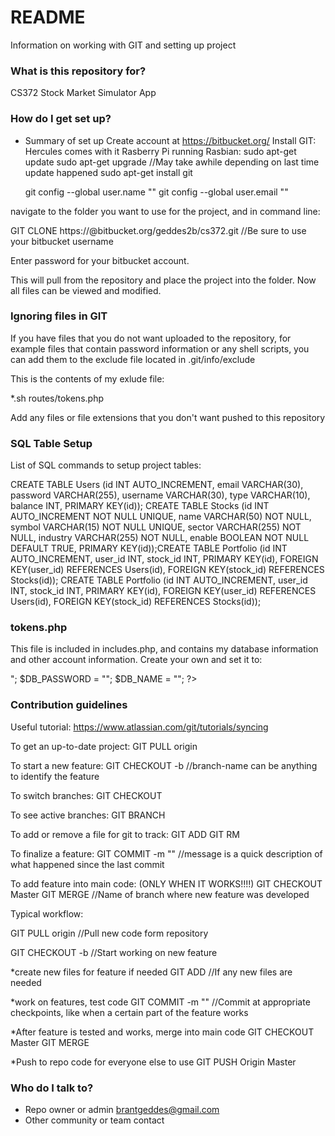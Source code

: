 # README #

Information on working with GIT and setting up project

### What is this repository for? ###

CS372 Stock Market Simulator App

### How do I get set up? ###

* Summary of set up
Create account at https://bitbucket.org/
Install GIT:
  Hercules comes with it
  Rasberry Pi running Rasbian: 
    sudo apt-get update
    sudo apt-get upgrade  //May take awhile depending on last time update happened
    sudo apt-get install git
    
    git config --global user.name "<your-name>"
    git config --global user.email "<your-email>"
    
navigate to the folder you want to use for the project, and in command line:

GIT CLONE https://<your-username>@bitbucket.org/geddes2b/cs372.git //Be sure to use your bitbucket username

Enter password for your bitbucket account. 

This will pull from the repository and place the project into the folder. Now all files can be viewed 
and modified. 

### Ignoring files in GIT ###

If you have files that you do not want uploaded to the repository, for example files that contain password information or
any shell scripts, you can add them to the exclude file located in .git/info/exclude

This is the contents of my exlude file:

*.sh
routes/tokens.php

Add any files or file extensions that you don't want pushed to this repository

### SQL Table Setup ###

List of SQL commands to setup project tables:

CREATE TABLE Users (id INT AUTO_INCREMENT, email VARCHAR(30), password VARCHAR(255), username VARCHAR(30), type VARCHAR(10), balance INT, PRIMARY KEY(id));
CREATE TABLE Stocks (id INT AUTO_INCREMENT NOT NULL UNIQUE, name VARCHAR(50) NOT NULL, symbol VARCHAR(15) NOT NULL UNIQUE, sector VARCHAR(255) NOT NULL, industry VARCHAR(255) NOT NULL, enable BOOLEAN NOT NULL DEFAULT TRUE, PRIMARY KEY(id));CREATE TABLE Portfolio (id INT AUTO_INCREMENT, user_id INT, stock_id INT, PRIMARY KEY(id), FOREIGN KEY(user_id) REFERENCES Users(id), FOREIGN KEY(stock_id) REFERENCES Stocks(id));
CREATE TABLE Portfolio (id INT AUTO_INCREMENT, user_id INT, stock_id INT, PRIMARY KEY(id), FOREIGN KEY(user_id) REFERENCES Users(id), FOREIGN KEY(stock_id) REFERENCES Stocks(id));

### tokens.php ###

This file is included in includes.php, and contains my database information and other account information.
Create your own and set it to:

<?php

  $DB_USERNAME = "<database-username>";
  $DB_PASSWORD = "<database-password>";
  $DB_NAME = "<database-name>";

?>

### Contribution guidelines ###

Useful tutorial: https://www.atlassian.com/git/tutorials/syncing

To get an up-to-date project:
GIT PULL origin
<enter password>

To start a new feature:
GIT CHECKOUT -b <branch-name> //branch-name can be anything to identify the feature

To switch branches:
GIT CHECKOUT <branch-name>

To see active branches:
GIT BRANCH

To add or remove a file for git to track:
GIT ADD <file-name>
GIT RM <file-name>

To finalize a feature:
GIT COMMIT -m "<message>" //message is a quick description of what happened since the last commit

To add feature into main code: (ONLY WHEN IT WORKS!!!!)
GIT CHECKOUT Master
GIT MERGE <branch-name> //Name of branch where new feature was developed

Typical workflow:

GIT PULL origin //Pull new code form repository
<enter password>

GIT CHECKOUT -b <branch-name> //Start working on new feature

*create new files for feature if needed
GIT ADD <file-name> //If any new files are needed

*work on features, test code
GIT COMMIT -m "<message>" //Commit at appropriate checkpoints, like when a certain part of the feature works

*After feature is tested and works, merge into main code
GIT CHECKOUT Master
GIT MERGE <branch-name>

*Push to repo code for everyone else to use
GIT PUSH Origin Master


### Who do I talk to? ###

* Repo owner or admin
brantgeddes@gmail.com
* Other community or team contact